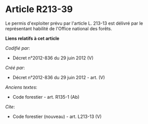 # Article R213-39

Le permis d'exploiter prévu par l'article L. 213-13 est délivré par le représentant habilité de l'Office national des forêts.

**Liens relatifs à cet article**

_Codifié par_:

  - Décret n°2012-836 du 29 juin 2012 (V)

_Créé par_:

  - Décret n°2012-836 du 29 juin 2012 - art. (V)

_Anciens textes_:

  - Code forestier - art. R135-1 (Ab)

_Cite_:

  - Code forestier (nouveau) - art. L213-13 (V)
